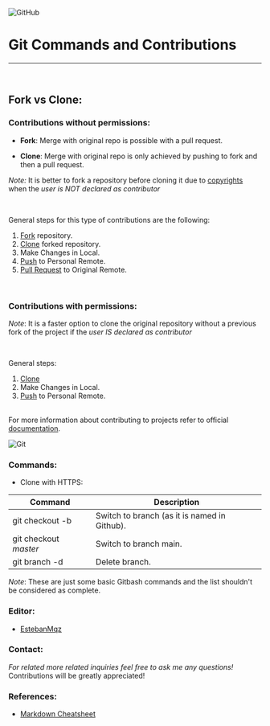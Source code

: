 ![GitHub](https://img.shields.io/badge/github-%23121011.svg?style=for-the-badge&logo=github&logoColor=white)

# Git Commands and Contributions
---
<br /> 

## Fork vs Clone:  

### Contributions without permissions:

-	**Fork**: Merge with original repo is possible with a pull request.

-	**Clone**: Merge with original repo is only achieved by pushing to fork and then a pull request.

*Note:* It is better to fork a repository before cloning it due to [copyrights](https://docs.github.com/en/repositories/managing-your-repositorys-settings-and-features/customizing-your-repository/licensing-a-repository) when the *user is NOT declared as contributor* 

<br />

General steps for this type of contributions are the following:
1. [Fork](https://docs.github.com/en/get-started/quickstart/fork-a-repo) repository.
2. [Clone](https://docs.github.com/en/repositories/creating-and-managing-repositories/cloning-a-repository) forked repository.
3. Make Changes in Local.
4. [Push](https://docs.github.com/en/get-started/using-git/pushing-commits-to-a-remote-repository) to Personal Remote.
5. [Pull Request](https://docs.github.com/en/pull-requests/collaborating-with-pull-requests/incorporating-changes-from-a-pull-request/merging-a-pull-request) to Original Remote.

<br />


### Contributions with permissions:

*Note*: It is a faster option to clone the original repository without a previous fork of the project if the *user IS declared as contributor*

<br />

General steps:
1. [Clone](https://docs.github.com/en/repositories/creating-and-managing-repositories/cloning-a-repository)
2. Make Changes in Local.
3. [Push](https://docs.github.com/en/get-started/using-git/pushing-commits-to-a-remote-repository) to Personal Remote. <br /><br />

For more information about contributing to projects refer to official [documentation](https://docs.github.com/en/get-started/quickstart/contributing-to-projects?tool=webui). <br />

![Git](https://img.shields.io/badge/git-%23F05033.svg?style=for-the-badge&logo=git&logoColor=white)

### Commands:
+ Clone with HTTPS:

|Command|Description|
|---|---|
|git checkout -b <branch name>| Switch to branch (as it is named in Github).|
|git checkout *master* | Switch to branch main.|
|git branch -d <branch name>| Delete branch.|



*Note*: These are just some basic Gitbash commands and the list shouldn't be considered as complete. 

### Editor:
+ [EstebanMqz](https://github.com/EstebanMqz)

### Contact:
*For related more related inquiries feel free to ask me any questions!*<br />
Contributions will be greatly appreciated!<br />



### References:

+ [Markdown Cheatsheet](https://github.com/adam-p/markdown-here/wiki/Markdown-Cheatsheet)